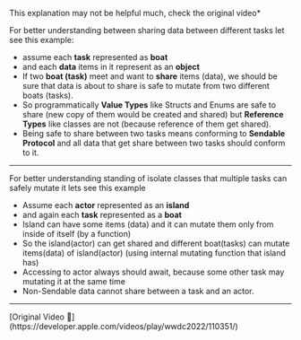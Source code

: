 This explanation may not be helpful much, check the original video*

For better understanding between sharing data between different tasks let see this example:
* assume each **task** represented as **boat**
* and each **data** items in it represent as an **object**
* If two **boat (task)** meet and want to **share** items (data), we should be sure that data is about to share is safe to mutate from two different boats (tasks). 
* So programmatically **Value Types** like Structs and Enums are safe to share (new copy of them would be created and shared) but **Reference Types** like classes are not (because reference of them get shared). 
* Being safe to share between two tasks means conforming to **Sendable Protocol** and all data that get share between two tasks should conform to it. 

<hr>

For better understanding standing of isolate classes that multiple tasks can safely mutate it lets see this example

* Assume each **actor** represented as an **island**
* and again each **task** represented as a **boat**
* Island can have some items (data) and it can mutate them only from inside of itself (by a function)
* So the island(actor) can get shared and different boat(tasks) can mutate items(data) of island(actor) (using internal mutating function that island has)
* Accessing to actor always should await, because some other task may mutating it at the same time
* Non-Sendable data cannot share between a task and an actor.

<hr>
[Original Video 🎥](https://developer.apple.com/videos/play/wwdc2022/110351/)
